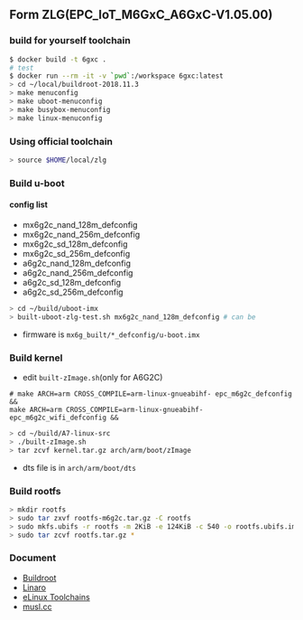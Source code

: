 Form ZLG(EPC_IoT_M6GxC_A6GxC-V1.05.00)
---

### build for yourself toolchain

```bash
$ docker build -t 6gxc .
# test
$ docker run --rm -it -v `pwd`:/workspace 6gxc:latest
> cd ~/local/buildroot-2018.11.3
> make menuconfig
> make uboot-menuconfig
> make busybox-menuconfig
> make linux-menuconfig
```

### Using official toolchain

```bash
> source $HOME/local/zlg
```

### Build u-boot

#### config list

- mx6g2c_nand_128m_defconfig
- mx6g2c_nand_256m_defconfig
- mx6g2c_sd_128m_defconfig
- mx6g2c_sd_256m_defconfig
- a6g2c_nand_128m_defconfig
- a6g2c_nand_256m_defconfig
- a6g2c_sd_128m_defconfig
- a6g2c_sd_256m_defconfig

```bash
> cd ~/build/uboot-imx
> built-uboot-zlg-test.sh mx6g2c_nand_128m_defconfig # can be 
```

-  firmware is `mx6g_built/*_defconfig/u-boot.imx`

### Build kernel 

- edit `built-zImage.sh`(only for A6G2C)

```text
# make ARCH=arm CROSS_COMPILE=arm-linux-gnueabihf- epc_m6g2c_defconfig &&
make ARCH=arm CROSS_COMPILE=arm-linux-gnueabihf- epc_m6g2c_wifi_defconfig &&
```

```bash
> cd ~/build/A7-linux-src
> ./built-zImage.sh
> tar zcvf kernel.tar.gz arch/arm/boot/zImage
```

- dts file is in `arch/arm/boot/dts`

### Build rootfs

```bash
> mkdir rootfs
> sudo tar zxvf rootfs-m6g2c.tar.gz -C rootfs
> sudo mkfs.ubifs -r rootfs -m 2KiB -e 124KiB -c 540 -o rootfs.ubifs.img
> sudo tar zcvf rootfs.tar.gz *
```

### Document

- [Buildroot](https://buildroot.org/downloads/manual/manual.html)
- [Linaro](https://www.linaro.org/downloads/)
- [eLinux Toolchains](https://elinux.org/Toolchains)
- [musl.cc](https://musl.cc/)
